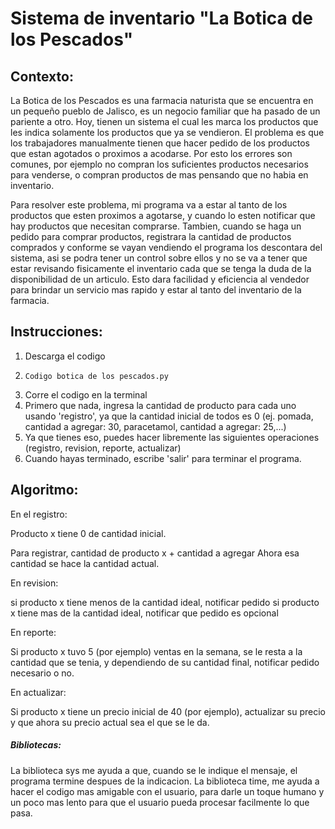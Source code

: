 # Sistema de inventario "La Botica de los Pescados"

## Contexto:
La Botica de los Pescados es una farmacia naturista que se encuentra en un pequeño pueblo de Jalisco, es un negocio familiar que ha pasado de un pariente a otro. Hoy, tienen un sistema el cual les marca los productos que les indica solamente los productos que ya se vendieron. El problema es que los trabajadores manualmente tienen que hacer pedido de los productos que estan agotados o proximos a acodarse. Por esto los errores son comunes, por ejemplo no compran los suficientes productos necesarios para venderse, o compran productos de mas pensando que no habia en inventario. 

Para resolver este problema, mi programa va a estar al tanto de los productos que esten proximos a agotarse, y cuando lo esten notificar que hay productos que necesitan comprarse. Tambien, cuando se haga un pedido para comprar productos, registrara la cantidad de productos comprados y conforme se vayan vendiendo el programa los descontara del sistema, asi se podra tener un control sobre ellos y no se va a tener que estar revisando fisicamente el inventario cada que se tenga la duda de la disponibilidad de un articulo. Esto dara facilidad y eficiencia al vendedor para brindar un servicio mas rapido y estar al tanto del inventario de la farmacia. 

## Instrucciones: 
1. Descarga el codigo
2.     Codigo botica de los pescados.py
3. Corre el codigo en la terminal
4. Primero que nada, ingresa la cantidad de producto para cada uno usando 'registro', ya que la cantidad inicial de todos es 0 (ej. pomada, cantidad a agregar: 30, paracetamol, cantidad a agregar: 25,...)
5. Ya que tienes eso, puedes hacer libremente las siguientes operaciones (registro, revision, reporte, actualizar)
6. Cuando hayas terminado, escribe 'salir' para terminar el programa.

## Algoritmo: 

En el registro:

Producto x tiene 0 de cantidad inicial.

Para registrar, cantidad de producto x + cantidad a agregar
Ahora esa cantidad se hace la cantidad actual.


En revision:

si producto x tiene menos de la cantidad ideal, notificar pedido
si producto x tiene mas de la cantidad ideal, notificar que pedido es opcional


En reporte:

Si producto x tuvo 5 (por ejemplo) ventas en la semana, se le resta a la cantidad que se tenia, y dependiendo de su cantidad final, notificar pedido necesario o no.


En actualizar:

Si producto x tiene un precio inicial de 40 (por ejemplo), actualizar su precio y que ahora su precio actual sea el que se le da.


##### Bibliotecas:

La biblioteca sys me ayuda a que, cuando se le indique el mensaje, el programa termine despues de la indicacion. La biblioteca time, me ayuda a hacer el codigo mas amigable con el usuario, para darle un toque humano y un poco mas lento para que el usuario pueda procesar facilmente lo que pasa. 

